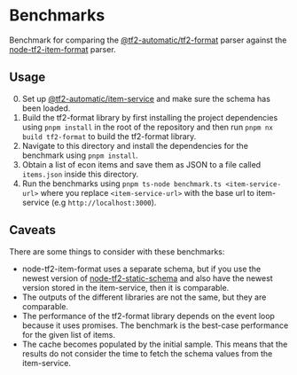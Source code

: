 # Benchmarks

Benchmark for comparing the [@tf2-automatic/tf2-format](../../libs/tf2-format/) parser against the [node-tf2-item-format](https://github.com/danocmx/node-tf2-item-format) parser.

## Usage

0. Set up [@tf2-automatic/item-service](../../apps/item-service/) and make sure the schema has been loaded.
1. Build the tf2-format library by first installing the project dependencies using `pnpm install` in the root of the repository and then run `pnpm nx build tf2-format` to build the tf2-format library.
2. Navigate to this directory and install the dependencies for the benchmark using `pnpm install`.
3. Obtain a list of econ items and save them as JSON to a file called `items.json` inside this directory.
4. Run the benchmarks using `pnpm ts-node benchmark.ts <item-service-url>` where you replace `<item-service-url>` with the base url to item-service (e.g `http://localhost:3000`).

## Caveats

There are some things to consider with these benchmarks:

- node-tf2-item-format uses a separate schema, but if you use the newest version of [node-tf2-static-schema](https://github.com/danocmx/node-tf2-static-schema) and also have the newest version stored in the item-service, then it is comparable.
- The outputs of the different libraries are not the same, but they are comparable.
- The performance of the tf2-format library depends on the event loop because it uses promises. The benchmark is the best-case performance for the given list of items.
- The cache becomes populated by the initial sample. This means that the results do not consider the time to fetch the schema values from the item-service.
